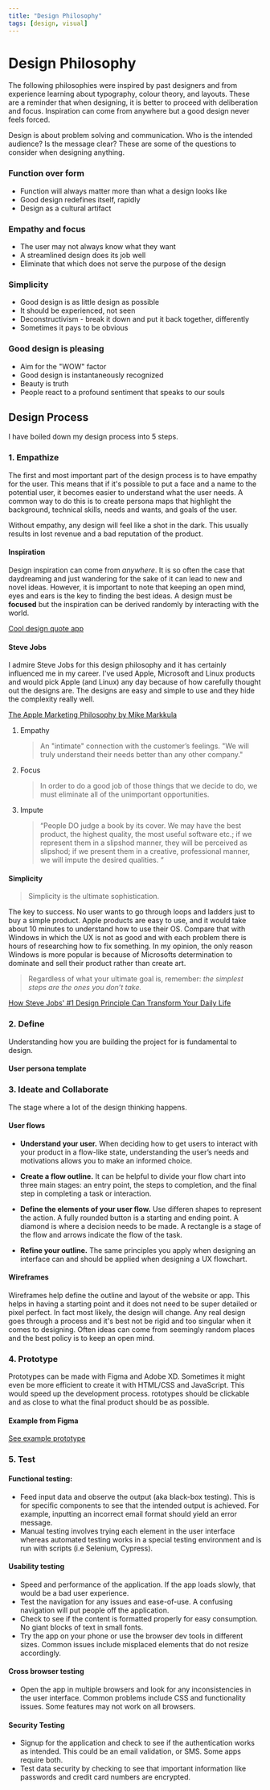 ```yaml
---
title: "Design Philosophy"
tags: [design, visual]
---
```


# Design Philosophy

The following philosophies were inspired by past designers and from experience learning about typography, colour theory, and layouts. These are a reminder that when designing, it is better to proceed with deliberation and focus. Inspiration can come from anywhere but a good design never feels forced.

Design is about problem solving and communication. Who is the intended audience? Is the message clear? These are some of the questions to consider when designing anything.

### Function over form

- Function will always matter more than what a design looks like
- Good design redefines itself, rapidly
- Design as a cultural artifact

### Empathy and focus

- The user may not always know what they want
- A streamlined design does its job well
- Eliminate that which does not serve the purpose of the design

### Simplicity

- Good design is as little design as possible
- It should be experienced, not seen
- Deconstructivism - break it down and put it back together, differently
- Sometimes it pays to be obvious

### Good design is pleasing

- Aim for the "WOW" factor
- Good design is instantaneously recognized
- Beauty is truth
- People react to a profound sentiment that speaks to our souls

## Design Process

I have boiled down my design process into 5 steps.

### 1. Empathize

The first and most important part of the design process is to have empathy for the user. This means that if it's possible to put a face and a name to the potential user, it becomes easier to understand what the user needs. A common way to do this is to create persona maps that highlight the background, technical skills, needs and wants, and goals of the user.

Without empathy, any design will feel like a shot in the dark. This usually results in lost revenue and a bad reputation of the product.

#### Inspiration

Design inspiration can come from _anywhere_. It is so often the case that daydreaming and just wandering for the sake of it can lead to new and novel ideas. However, it is important to note that keeping an open mind, eyes and ears is the key to finding the best ideas. A design must be **focused** but the inspiration can be derived randomly by interacting with the world.

[Cool design quote app](https://quotesondesign.com/)

#### Steve Jobs

I admire Steve Jobs for this design philosophy and it has certainly influenced me in my career. I've used Apple, Microsoft and Linux products and would pick Apple (and Linux) any day because of how carefully thought out the designs are. The designs are easy and simple to use and they hide the complexity really well.

[The Apple Marketing Philosophy by Mike Markkula](https://1000manifestos.com/mike-markkula-the-apple-marketing-philosophy/)

1. Empathy

   > An "intimate" connection with the customer’s feelings. "We will truly understand their needs better than any other company."

2. Focus

   > In order to do a good job of those things that we decide to do, we must eliminate all of the unimportant opportunities.

3. Impute
   > “People DO judge a book by its cover. We may have the best product, the highest quality, the most useful software etc.; if we represent them in a slipshod manner, they will be perceived as slipshod; if we present them in a creative, professional manner, we will impute the desired qualities. “

#### Simplicity

> Simplicity is the ultimate sophistication.

The key to success. No user wants to go through loops and ladders just to buy a simple product. Apple products are easy to use, and it would take about 10 minutes to understand how to use their OS. Compare that with Windows in which the UX is not as good and with each problem there is hours of researching how to fix something. In my opinion, the only reason Windows is more popular is because of Microsofts determination to dominate and sell their product rather than create art.

> Regardless of what your ultimate goal is, remember: _the simplest steps are the ones you don’t take._

[How Steve Jobs' #1 Design Principle Can Transform Your Daily Life](https://www.entrepreneur.com/article/369186)

### 2. Define

Understanding how you are building the project for is fundamental to design.

#### User persona template

### 3. Ideate and Collaborate

The stage where a lot of the design thinking happens.

#### User flows

- **Understand your user.** When deciding how to get users to interact with your product in a flow-like state, understanding the user’s needs and motivations allows you to make an informed choice.

- **Create a flow outline.** It can be helpful to divide your flow chart into three main stages: an entry point, the steps to completion, and the final step in completing a task or interaction.

- **Define the elements of your user flow.** Use differen shapes to represent the action. A fully rounded button is a starting and ending point. A diamond is where a decision needs to be made. A rectangle is a stage of the flow and arrows indicate the flow of the task.

- **Refine your outline.** The same principles you apply when designing an interface can and should be applied when designing a UX flowchart.

#### Wireframes

Wireframes help define the outline and layout of the website or app. This helps in having a starting point and it does not need to be super detailed or pixel perfect. In fact most likely, the design will change. Any real design goes through a process and it's best not be rigid and too singular when it comes to designing. Often ideas can come from seemingly random places and the best policy is to keep an open mind.

### 4. Prototype

Prototypes can be made with Figma and Adobe XD. Sometimes it might even be more efficient to create it with HTML/CSS and JavaScript. This would speed up the development process. rototypes should be clickable and as close to what the final product should be as possible.

#### Example from Figma

[See example prototype](https://www.figma.com/proto/lo3ommF09WtHsnwajQ7kLo/Prototyping-in-Figma?scaling=scale-down&page-id=0%3A1&starting-point-node-id=0%3A2&node-id=0%3A78)

### 5. Test

#### Functional testing:

- Feed input data and observe the output (aka black-box testing). This is for specific components to see that the intended output is achieved. For example, inputting an incorrect email format should yield an error message.
- Manual testing involves trying each element in the user interface whereas automated testing works in a special testing environment and is run with scripts (i.e Selenium, Cypress).

#### Usability testing

- Speed and performance of the application. If the app loads slowly, that would be a bad user experience.
- Test the navigation for any issues and ease-of-use. A confusing navigation will put people off the application.
- Check to see if the content is formatted properly for easy consumption. No giant blocks of text in small fonts.
- Try the app on your phone or use the browser dev tools in different sizes. Common issues include misplaced elements that do not resize accordingly.

#### Cross browser testing

- Open the app in multiple browsers and look for any inconsistencies in the user interface. Common problems include CSS and functionality issues. Some features may not work on all browsers.

#### Security Testing

- Signup for the application and check to see if the authentication works as intended. This could be an email validation, or SMS. Some apps require both.
- Test data security by checking to see that important information like passwords and credit card numbers are encrypted.
